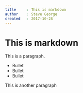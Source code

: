 ```yaml
---
title 	  : This is markdown
author    : Steve George
created   : 2017-10-28
---
```

# This is markdown

This is a paragraph.

* Bullet
* Bullet
* Bullet

This is another paragraph
